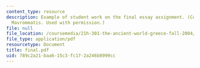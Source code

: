 ```yaml
---
content_type: resource
description: Example of student work on the final essay assignment. (Courtesy of Panayiotis
  Mavrommatis. Used with permission.)
file: null
file_location: /coursemedia/21h-301-the-ancient-world-greece-fall-2004/789c2a21baa615c3fc172a246b8999cc_final.pdf
file_type: application/pdf
resourcetype: Document
title: final.pdf
uid: 789c2a21-baa6-15c3-fc17-2a246b8999cc
---
```

